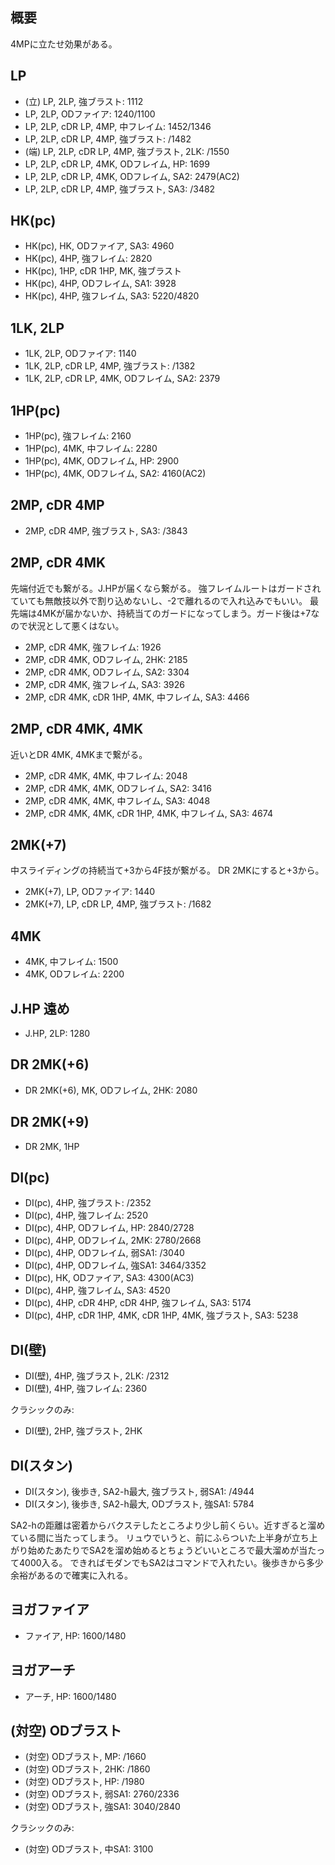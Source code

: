 ## 概要

4MPに立たせ効果がある。

## LP

- (立) LP, 2LP, 強ブラスト: 1112
- LP, 2LP, ODファイア: 1240/1100
- LP, 2LP, cDR LP, 4MP, 中フレイム: 1452/1346
- LP, 2LP, cDR LP, 4MP, 強ブラスト: /1482
- (端) LP, 2LP, cDR LP, 4MP, 強ブラスト, 2LK: /1550
- LP, 2LP, cDR LP, 4MK, ODフレイム, HP: 1699
- LP, 2LP, cDR LP, 4MK, ODフレイム, SA2: 2479(AC2)
- LP, 2LP, cDR LP, 4MP, 強ブラスト, SA3: /3482

## HK(pc)

- HK(pc), HK, ODファイア, SA3: 4960
- HK(pc), 4HP, 強フレイム: 2820
- HK(pc), 1HP, cDR 1HP, MK, 強ブラスト
- HK(pc), 4HP, ODフレイム, SA1: 3928
- HK(pc), 4HP, 強フレイム, SA3: 5220/4820

## 1LK, 2LP

- 1LK, 2LP, ODファイア: 1140
- 1LK, 2LP, cDR LP, 4MP, 強ブラスト: /1382
- 1LK, 2LP, cDR LP, 4MK, ODフレイム, SA2: 2379

## 1HP(pc)

- 1HP(pc), 強フレイム: 2160
- 1HP(pc), 4MK, 中フレイム: 2280
- 1HP(pc), 4MK, ODフレイム, HP: 2900
- 1HP(pc), 4MK, ODフレイム, SA2: 4160(AC2)

## 2MP, cDR 4MP

- 2MP, cDR 4MP, 強ブラスト, SA3: /3843

## 2MP, cDR 4MK

先端付近でも繋がる。J.HPが届くなら繋がる。
強フレイムルートはガードされていても無敵技以外で割り込めないし、-2で離れるので入れ込みでもいい。
最先端は4MKが届かないか、持続当てのガードになってしまう。ガード後は+7なので状況として悪くはない。

- 2MP, cDR 4MK, 強フレイム: 1926
- 2MP, cDR 4MK, ODフレイム, 2HK: 2185
- 2MP, cDR 4MK, ODフレイム, SA2: 3304
- 2MP, cDR 4MK, 強フレイム, SA3: 3926
- 2MP, cDR 4MK, cDR 1HP, 4MK, 中フレイム, SA3: 4466

## 2MP, cDR 4MK, 4MK

近いとDR 4MK, 4MKまで繋がる。

- 2MP, cDR 4MK, 4MK, 中フレイム: 2048
- 2MP, cDR 4MK, 4MK, ODフレイム, SA2: 3416
- 2MP, cDR 4MK, 4MK, 中フレイム, SA3: 4048
- 2MP, cDR 4MK, 4MK, cDR 1HP, 4MK, 中フレイム, SA3: 4674

## 2MK(+7)

中スライディングの持続当て+3から4F技が繋がる。
DR 2MKにすると+3から。

- 2MK(+7), LP, ODファイア: 1440
- 2MK(+7), LP, cDR LP, 4MP, 強ブラスト: /1682

## 4MK

- 4MK, 中フレイム: 1500
- 4MK, ODフレイム: 2200

## J.HP 遠め

- J.HP, 2LP: 1280

## DR 2MK(+6)

- DR 2MK(+6), MK, ODフレイム, 2HK: 2080

## DR 2MK(+9)

- DR 2MK, 1HP

## DI(pc)

- DI(pc), 4HP, 強ブラスト: /2352
- DI(pc), 4HP, 強フレイム: 2520
- DI(pc), 4HP, ODフレイム, HP: 2840/2728
- DI(pc), 4HP, ODフレイム, 2MK: 2780/2668
- DI(pc), 4HP, ODフレイム, 弱SA1: /3040
- DI(pc), 4HP, ODフレイム, 強SA1: 3464/3352
- DI(pc), HK, ODファイア, SA3: 4300(AC3)
- DI(pc), 4HP, 強フレイム, SA3: 4520
- DI(pc), 4HP, cDR 4HP, cDR 4HP, 強フレイム, SA3: 5174
- DI(pc), 4HP, cDR 1HP, 4MK, cDR 1HP, 4MK, 強ブラスト, SA3: 5238

## DI(壁)

- DI(壁), 4HP, 強ブラスト, 2LK: /2312
- DI(壁), 4HP, 強フレイム: 2360

クラシックのみ:

- DI(壁), 2HP, 強ブラスト, 2HK

## DI(スタン)

- DI(スタン), 後歩き, SA2-h最大, 強ブラスト, 弱SA1: /4944
- DI(スタン), 後歩き, SA2-h最大, ODブラスト, 強SA1: 5784

SA2-hの距離は密着からバクステしたところより少し前くらい。近すぎると溜めている間に当たってしまう。
リュウでいうと、前にふらついた上半身が立ち上がり始めたあたりでSA2を溜め始めるとちょうどいいところで最大溜めが当たって4000入る。
できればモダンでもSA2はコマンドで入れたい。後歩きから多少余裕があるので確実に入れる。

## ヨガファイア

- ファイア, HP: 1600/1480

## ヨガアーチ

- アーチ, HP: 1600/1480

## (対空) ODブラスト

- (対空) ODブラスト, MP: /1660
- (対空) ODブラスト, 2HK: /1860
- (対空) ODブラスト, HP: /1980
- (対空) ODブラスト, 弱SA1: 2760/2336
- (対空) ODブラスト, 強SA1: 3040/2840

クラシックのみ:

- (対空) ODブラスト, 中SA1: 3100
